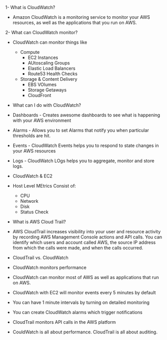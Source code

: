 1- What is CloudWatch?

- Amazon CloudWatch is a monitoring service to monitor your AWS resources, as well as the applications that you run on AWS.

2- What can CloudWatch monitor?

- CloudWatch can monitor things like
    - Compute
        - EC2 Instances
        - AUtoscaling Groups
        - Elastic Load Balancers
        - Route53 Health Checks
    - Storage & Content Delivery
        - EBS VOlumes
        - Storage Getaways
        - CloudFront

- What can I do with CloudWatch?

- Dashboards - Creates awesome dashboards to see what is happening with your AWS environment
- Alarms - Allows you to set Alarms that notify you when particular thresholds are hit.
- Events - CloudWatch Events helps you to respond to state changes in your AWS resources
- Logs - CloudWatch LOgs helps you to aggregate, monitor and store logs.

- CloudWatch & EC2

- Host Level MEtrics Consist of:
    - CPU
    - Network
    - Disk
    - Status Check

- What is AWS Cloud Trail?

- AWS CloudTrail increases visibility into your user and resource activity by recording AWS Management Console actions and API calls. You can identify which users and account called AWS, the source IP address from which the calls were made, and when the calls occurred.

- CloudTrail vs. CloudWatch

- CloudWatch monitors performance
- CloudWatch can monitor most of AWS as well as applications that run on AWS.
- CloudWatch with EC2 will monitor events every 5 minutes by default
- You can have 1 minute intervals by turning on detailed monitoring
- You can create CloudWatch alarms which trigger notifications
- CloudTrail monitors API calls in the AWS platform
- CouldWatch is all about performance. CloudTrail is all about auditing.
